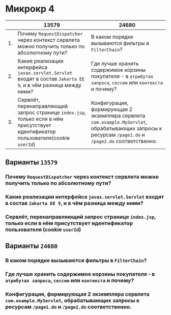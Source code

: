 # Микрокр 4

|    | 13579                                                                                                                             | 24680                                                                                                                                                |
|----|-----------------------------------------------------------------------------------------------------------------------------------|------------------------------------------------------------------------------------------------------------------------------------------------------|
| 1. | Почему `RequestDispatcher` через контекст сервлета можно получить только по абсолютному пути?                                     | В каком порядке вызываются фильтры в `FilterChain`?                                                                                                  |
| 2. | Какие реализации интерфейса `javax.servlet.Servlet` входят в состав `Jakarta EE 9`, и в чём разница между ними?                   | Где лучше хранить содержимое корзины покупателя - в `атрибутах запроса`, `сессии` или `контекста` и почему?                                          |
| 3. | Сервлёт, перенаправляющий запрос странице `index.jsp`, только если в нём присутствует идентификатор пользователя(cookie `userId`) | Конфигурация, формирующая 2 экземпляра сервлета `com.example.MyServlet`, обрабатывающих запросы к ресурсам `/page1.do` и `/page2.do` соответственно. |

## Варианты `13579`

### **Почему `RequestDispatcher` через контекст сервлета можно получить только по абсолютному пути?**

### **Какие реализации интерфейса `javax.servlet.Servlet` входят в состав `Jakarta EE 9`, и в чём разница между ними?**

### **Сервлёт, перенаправляющий запрос странице `index.jsp`, только если в нём присутствует идентификатор пользователя (cookie `userId`)**

## Варианты `24680`

### **В каком порядке вызываются фильтры в `FilterChain`?**

### **Где лучше хранить содержимое корзины покупателя - в `атрибутах запроса`, `сессии` или `контекста` и почему?**

### **Конфигурация, формирующая 2 экземпляра сервлета `com.example.MyServlet`, обрабатывающих запросы к ресурсам `/page1.do` и `/page2.do` соответственно.**

